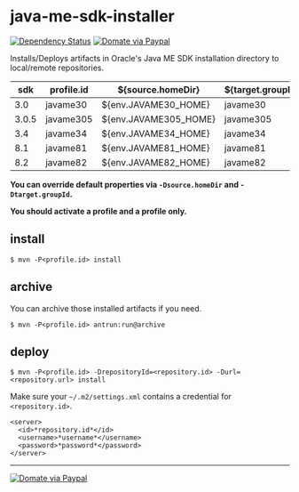 # java-me-sdk-installer
[![Dependency Status](https://www.versioneye.com/user/projects/565fbdb0f376cc003d00012a/badge.svg)](https://www.versioneye.com/user/projects/565fbdb0f376cc003d00012a)
[![Domate via Paypal](https://img.shields.io/badge/donate-paypal-blue.svg)](https://www.paypal.com/cgi-bin/webscr?cmd=_cart&business=A954LDFBW4B9N&lc=KR&item_name=GitHub&amount=5%2e00&currency_code=USD&button_subtype=products&add=1&bn=PP%2dShopCartBF%3adonate%2dpaypal%2dblue%2epng%3aNonHosted)

Installs/Deploys artifacts in Oracle's Java ME SDK installation directory to local/remote repositories.

|sdk  |profile.id|${source.homeDir}    |${target.groupId}|
|-----|----------|---------------------|-----------------|
|3.0  |javame30  |${env.JAVAME30_HOME} |javame30         |
|3.0.5|javame305 |${env.JAVAME305_HOME}|javame305        |
|3.4  |javame34  |${env.JAVAME34_HOME} |javame34         |
|8.1  |javame81  |${env.JAVAME81_HOME} |javame81         |
|8.2  |javame82  |${env.JAVAME82_HOME} |javame82         |

**You can override default properties via `-Dsource.homeDir` and `-Dtarget.groupId`.**

**You should activate a profile and a profile only.**

## install

````
$ mvn -P<profile.id> install
````

## archive
You can archive those installed artifacts if you need.
````
$ mvn -P<profile.id> antrun:run@archive
````

## deploy
````
$ mvn -P<profile.id> -DrepositoryId=<repository.id> -Durl=<repository.url> install
````
Make sure your `~/.m2/settings.xml` contains a credential for `<repository.id>`.
```
<server>
  <id>*repository.id*</id>
  <username>*username*</username>
  <password>*password*</password>
</server>
```
----
[![Domate via Paypal](https://img.shields.io/badge/donate-paypal-blue.svg)](https://www.paypal.com/cgi-bin/webscr?cmd=_cart&business=A954LDFBW4B9N&lc=KR&item_name=GitHub&amount=5%2e00&currency_code=USD&button_subtype=products&add=1&bn=PP%2dShopCartBF%3adonate%2dpaypal%2dblue%2epng%3aNonHosted)

